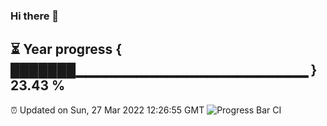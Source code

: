 ### Hi there 👋
⏳ Year progress { ███████▁▁▁▁▁▁▁▁▁▁▁▁▁▁▁▁▁▁▁▁▁▁▁ } 23.43 %
---
⏰ Updated on Sun, 27 Mar 2022 12:26:55 GMT
![Progress Bar CI](https://github.com/liununu/liununu/workflows/Progress%20Bar%20CI/badge.svg)
